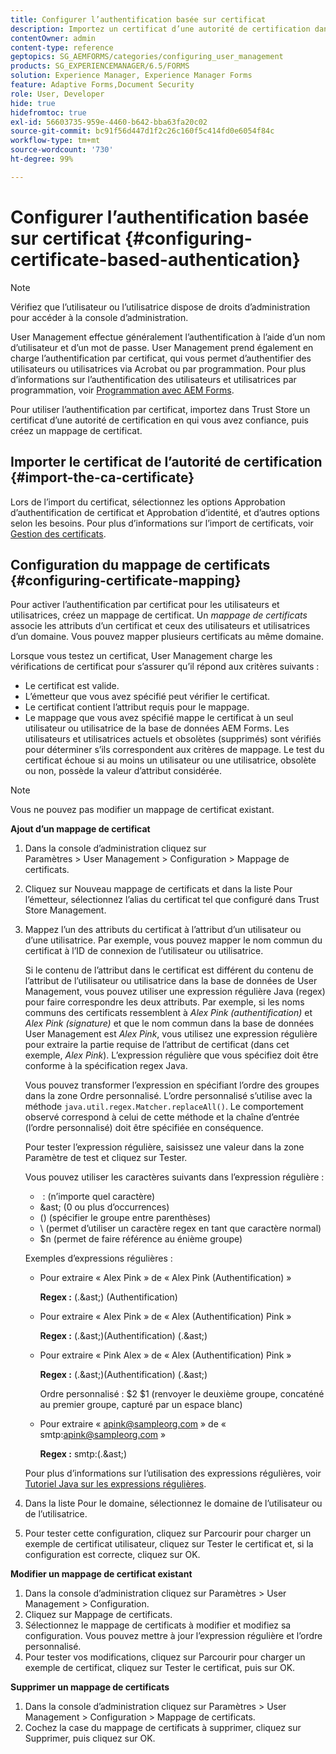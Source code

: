 ```yaml
---
title: Configurer l’authentification basée sur certificat
description: Importez un certificat d’une autorité de certification dans Trust Store et créez un mappage de certificats pour l’authentification basée sur certificat.
contentOwner: admin
content-type: reference
geptopics: SG_AEMFORMS/categories/configuring_user_management
products: SG_EXPERIENCEMANAGER/6.5/FORMS
solution: Experience Manager, Experience Manager Forms
feature: Adaptive Forms,Document Security
role: User, Developer
hide: true
hidefromtoc: true
exl-id: 56603735-959e-4460-b642-bba63fa20c02
source-git-commit: bc91f56d447d1f2c26c160f5c414fd0e6054f84c
workflow-type: tm+mt
source-wordcount: '730'
ht-degree: 99%

---
```


# Configurer l’authentification basée sur certificat {#configuring-certificate-based-authentication}

>[!NOTE]
> 
> Vérifiez que l’utilisateur ou l’utilisatrice dispose de droits d’administration pour accéder à la console d’administration.

User Management effectue généralement l’authentification à l’aide d’un nom d’utilisateur et d’un mot de passe. User Management prend également en charge l’authentification par certificat, qui vous permet d’authentifier des utilisateurs ou utilisatrices via Acrobat ou par programmation. Pour plus d’informations sur l’authentification des utilisateurs et utilisatrices par programmation, voir [Programmation avec AEM Forms](https://www.adobe.com/go/learn_aemforms_programming_63_fr).

Pour utiliser l’authentification par certificat, importez dans Trust Store un certificat d’une autorité de certification en qui vous avez confiance, puis créez un mappage de certificat.

## Importer le certificat de l’autorité de certification {#import-the-ca-certificate}

Lors de l’import du certificat, sélectionnez les options Approbation d’authentification de certificat et Approbation d’identité, et d’autres options selon les besoins. Pour plus d’informations sur l’import de certificats, voir [Gestion des certificats](/help/forms/using/admin-help/certificates.md#managing-certificates).

## Configuration du mappage de certificats {#configuring-certificate-mapping}

Pour activer l’authentification par certificat pour les utilisateurs et utilisatrices, créez un mappage de certificat. Un *mappage de certificats* associe les attributs d’un certificat et ceux des utilisateurs et utilisatrices d’un domaine. Vous pouvez mapper plusieurs certificats au même domaine.

Lorsque vous testez un certificat, User Management charge les vérifications de certificat pour s’assurer qu’il répond aux critères suivants :

* Le certificat est valide.
* L’émetteur que vous avez spécifié peut vérifier le certificat.
* Le certificat contient l’attribut requis pour le mappage.
* Le mappage que vous avez spécifié mappe le certificat à un seul utilisateur ou utilisatrice de la base de données AEM Forms. Les utilisateurs et utilisatrices actuels et obsolètes (supprimés) sont vérifiés pour déterminer s’ils correspondent aux critères de mappage. Le test du certificat échoue si au moins un utilisateur ou une utilisatrice, obsolète ou non, possède la valeur d’attribut considérée.

>[!NOTE]
>
>Vous ne pouvez pas modifier un mappage de certificat existant.

**Ajout d’un mappage de certificat**

1. Dans la console d’administration cliquez sur Paramètres > User Management > Configuration > Mappage de certificats.
1. Cliquez sur Nouveau mappage de certificats et dans la liste Pour l’émetteur, sélectionnez l’alias du certificat tel que configuré dans Trust Store Management.
1. Mappez l’un des attributs du certificat à l’attribut d’un utilisateur ou d’une utilisatrice. Par exemple, vous pouvez mapper le nom commun du certificat à l’ID de connexion de l’utilisateur ou utilisatrice.

   Si le contenu de l’attribut dans le certificat est différent du contenu de l’attribut de l’utilisateur ou utilisatrice dans la base de données de User Management, vous pouvez utiliser une expression régulière Java (regex) pour faire correspondre les deux attributs. Par exemple, si les noms communs des certificats ressemblent à *Alex Pink (authentification)* et *Alex Pink (signature)* et que le nom commun dans la base de données User Management est *Alex Pink*, vous utilisez une expression régulière pour extraire la partie requise de l’attribut de certificat (dans cet exemple, *Alex Pink*). L’expression régulière que vous spécifiez doit être conforme à la spécification regex Java.

   Vous pouvez transformer l’expression en spécifiant l’ordre des groupes dans la zone Ordre personnalisé. L’ordre personnalisé s’utilise avec la méthode `java.util.regex.Matcher.replaceAll()`. Le comportement observé correspond à celui de cette méthode et la chaîne d’entrée (l’ordre personnalisé) doit être spécifiée en conséquence.

   Pour tester l’expression régulière, saisissez une valeur dans la zone Paramètre de test et cliquez sur Tester.

   Vous pouvez utiliser les caractères suivants dans l’expression régulière :

   *  : (n’importe quel caractère)
   * &amp;ast; (0 ou plus d’occurrences)
   * () (spécifier le groupe entre parenthèses)
   * \ (permet d’utiliser un caractère regex en tant que caractère normal)
   * $n (permet de faire référence au énième groupe)

   Exemples d’expressions régulières :

   * Pour extraire « Alex Pink » de « Alex Pink (Authentification) »

     **Regex :** (.&amp;ast;) \(Authentification\)

   * Pour extraire « Alex Pink » de « Alex (Authentification) Pink »

     **Regex :** (.&amp;ast;)\(Authentification\) (.&amp;ast;)

   * Pour extraire « Pink Alex » de « Alex (Authentification) Pink »

     **Regex :** (.&amp;ast;)\(Authentification\) (.&amp;ast;)

     Ordre personnalisé : $2 $1 (renvoyer le deuxième groupe, concaténé au premier groupe, capturé par un espace blanc)

   * Pour extraire « apink@sampleorg.com » de « smtp:apink@sampleorg.com »

     **Regex :** smtp:(.&amp;ast;)

   Pour plus d’informations sur l’utilisation des expressions régulières, voir [Tutoriel Java sur les expressions régulières](https://java.sun.com/docs/books/tutorial/essential/regex/).

1. Dans la liste Pour le domaine, sélectionnez le domaine de l’utilisateur ou de l’utilisatrice.
1. Pour tester cette configuration, cliquez sur Parcourir pour charger un exemple de certificat utilisateur, cliquez sur Tester le certificat et, si la configuration est correcte, cliquez sur OK.

**Modifier un mappage de certificat existant**

1. Dans la console d’administration cliquez sur Paramètres > User Management > Configuration.
1. Cliquez sur Mappage de certificats.
1. Sélectionnez le mappage de certificats à modifier et modifiez sa configuration. Vous pouvez mettre à jour l’expression régulière et l’ordre personnalisé.
1. Pour tester vos modifications, cliquez sur Parcourir pour charger un exemple de certificat, cliquez sur Tester le certificat, puis sur OK.

**Supprimer un mappage de certificats**

1. Dans la console d’administration cliquez sur Paramètres > User Management > Configuration > Mappage de certificats.
1. Cochez la case du mappage de certificats à supprimer, cliquez sur Supprimer, puis cliquez sur OK.
